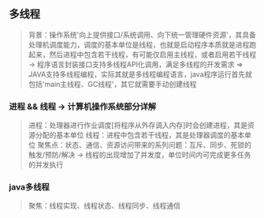 ## 多线程
> 背景：操作系统'向上提供接口/系统调用、向下统一管理硬件资源'，其具备处理机调度能力，调度的基本单位是线程，也就是启动程序本质就是进程跑起来，然后进程中包含若干线程，有可能仅启用主线程，或者启用若干线程 -> 程序语言封装接口支持多线程API化调用，满足多线程的开发需求 => JAVA支持多线程编程，实际其就是多线程编程语言，java程序运行首先就包括'main主线程、GC线程'，其它就需要手动创建线程

### 进程 && 线程 -> 计算机操作系统部分详解
> 进程：处理器进行作业调度[将程序从外存调入内存]时会创建进程，其是资源分配的基本单位
> 线程：进程中包含若干线程，其是处理器调度的基本单位
> 聚焦点：状态、通信、资源访问带来的系列问题：互斥、同步、死锁的触发/预防/解决
> -> 线程的出现增加了并发度，单位时间内可完成更多任务的并发执行

### java多线程
> 聚焦：线程实现、线程状态、线程同步、线程通信